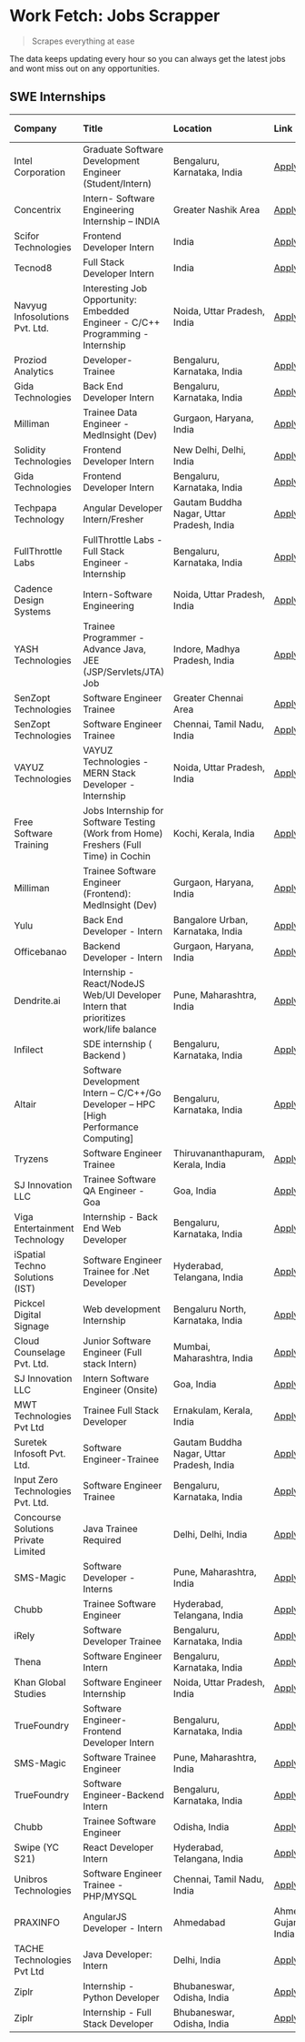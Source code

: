 # Work Fetch: Jobs Scrapper
> Scrapes everything at ease

The data keeps updating every hour so you can always get the latest jobs and wont miss out on any opportunities.

## SWE Internships
<!--START_SECTION:workfetch-->
| Company                             | Title                                                                                | Location                                  | Link                                                                                                                                                                                                                                                                                                                | Date Posted   |
|:------------------------------------|:-------------------------------------------------------------------------------------|:------------------------------------------|:--------------------------------------------------------------------------------------------------------------------------------------------------------------------------------------------------------------------------------------------------------------------------------------------------------------------|:--------------|
| Intel Corporation                   | Graduate Software Development Engineer (Student/Intern)                              | Bengaluru, Karnataka, India               | [Apply](https://in.linkedin.com/jobs/view/graduate-software-development-engineer-student-intern-at-intel-corporation-3839094175?refId=S8Awm70b9tnGfbhOBiIZxQ%3D%3D&trackingId=1zXU%2FSYMaAVqRYFWwQHQ7Q%3D%3D&position=7&pageNum=2&trk=public_jobs_jserp-result_search-card)                                         | 2024-02-27    |
| Concentrix                          | Intern- Software Engineering Internship – INDIA                                      | Greater Nashik Area                       | [Apply](https://in.linkedin.com/jobs/view/intern-software-engineering-internship-%E2%80%93-india-at-concentrix-3839392063?refId=S8Awm70b9tnGfbhOBiIZxQ%3D%3D&trackingId=wuuXN%2B%2Fx5itQO7252Wi6sQ%3D%3D&position=17&pageNum=2&trk=public_jobs_jserp-result_search-card)                                            | 2024-02-27    |
| Scifor Technologies                 | Frontend Developer Intern                                                            | India                                     | [Apply](https://in.linkedin.com/jobs/view/frontend-developer-intern-at-scifor-technologies-3839011953?refId=y%2F1QAUvRKmZUVhVIi8ft1w%3D%3D&trackingId=8hjLSAfOgpC2X6SnrYRmtw%3D%3D&position=17&pageNum=3&trk=public_jobs_jserp-result_search-card)                                                                  | 2024-02-27    |
| Tecnod8                             | Full Stack Developer Intern                                                          | India                                     | [Apply](https://in.linkedin.com/jobs/view/full-stack-developer-intern-at-tecnod8-3834283868?refId=S8Awm70b9tnGfbhOBiIZxQ%3D%3D&trackingId=YAKsp%2F%2BEeyW1tDnbwTOtEg%3D%3D&position=4&pageNum=2&trk=public_jobs_jserp-result_search-card)                                                                           | 2024-02-25    |
| Navyug Infosolutions Pvt. Ltd.      | Interesting Job Opportunity: Embedded Engineer - C/C++ Programming - Internship      | Noida, Uttar Pradesh, India               | [Apply](https://in.linkedin.com/jobs/view/interesting-job-opportunity-embedded-engineer-c-c%2B%2B-programming-internship-at-navyug-infosolutions-pvt-ltd-3833888454?refId=y%2F1QAUvRKmZUVhVIi8ft1w%3D%3D&trackingId=gv3tYAOp7XUP5ko%2BNXjS%2BA%3D%3D&position=5&pageNum=3&trk=public_jobs_jserp-result_search-card) | 2024-02-24    |
| Proziod Analytics                   | Developer-Trainee                                                                    | Bengaluru, Karnataka, India               | [Apply](https://in.linkedin.com/jobs/view/developer-trainee-at-proziod-analytics-3838200708?refId=hU6tMsTkEaKDsY8UsCnIfg%3D%3D&trackingId=V%2F1ZD74WMFSnSn8vA8RbuQ%3D%3D&position=23&pageNum=1&trk=public_jobs_jserp-result_search-card)                                                                            | 2024-02-23    |
| Gida Technologies                   | Back End Developer Intern                                                            | Bengaluru, Karnataka, India               | [Apply](https://in.linkedin.com/jobs/view/back-end-developer-intern-at-gida-technologies-3836849295?refId=S8Awm70b9tnGfbhOBiIZxQ%3D%3D&trackingId=nPzBV6JI9IC5Ua8gTuzmFw%3D%3D&position=11&pageNum=2&trk=public_jobs_jserp-result_search-card)                                                                      | 2024-02-23    |
| Milliman                            | Trainee Data Engineer - MedInsight (Dev)                                             | Gurgaon, Haryana, India                   | [Apply](https://in.linkedin.com/jobs/view/trainee-data-engineer-medinsight-dev-at-milliman-3789275187?refId=S8Awm70b9tnGfbhOBiIZxQ%3D%3D&trackingId=RadDHAboDCjMZM1EPPOHiw%3D%3D&position=12&pageNum=2&trk=public_jobs_jserp-result_search-card)                                                                    | 2024-02-23    |
| Solidity Technologies               | Frontend Developer Intern                                                            | New Delhi, Delhi, India                   | [Apply](https://in.linkedin.com/jobs/view/frontend-developer-intern-at-solidity-technologies-3831583934?refId=hU6tMsTkEaKDsY8UsCnIfg%3D%3D&trackingId=yC%2Fu9GyIKu7KaU%2B6szrpmA%3D%3D&position=12&pageNum=1&trk=public_jobs_jserp-result_search-card)                                                              | 2024-02-22    |
| Gida Technologies                   | Frontend Developer Intern                                                            | Bengaluru, Karnataka, India               | [Apply](https://in.linkedin.com/jobs/view/frontend-developer-intern-at-gida-technologies-3836040945?refId=6b6Y1HjclFqPLh9YGElHsg%3D%3D&trackingId=Tj5AcJHb8ZQeAzLoghLjbA%3D%3D&position=21&pageNum=0&trk=public_jobs_jserp-result_search-card)                                                                      | 2024-02-21    |
| Techpapa Technology                 | Angular Developer Intern/Fresher                                                     | Gautam Buddha Nagar, Uttar Pradesh, India | [Apply](https://in.linkedin.com/jobs/view/angular-developer-intern-fresher-at-techpapa-technology-3834305862?refId=hU6tMsTkEaKDsY8UsCnIfg%3D%3D&trackingId=GIQLGzSiI6rXYk8LE5NP1A%3D%3D&position=19&pageNum=1&trk=public_jobs_jserp-result_search-card)                                                             | 2024-02-20    |
| FullThrottle Labs                   | FullThrottle Labs - Full Stack Engineer - Internship                                 | Bengaluru, Karnataka, India               | [Apply](https://in.linkedin.com/jobs/view/fullthrottle-labs-full-stack-engineer-internship-at-fullthrottle-labs-3829636016?refId=S8Awm70b9tnGfbhOBiIZxQ%3D%3D&trackingId=8ZFdV%2BA5B4XhKZhYDysQAg%3D%3D&position=1&pageNum=2&trk=public_jobs_jserp-result_search-card)                                              | 2024-02-17    |
| Cadence Design Systems              | Intern-Software Engineering                                                          | Noida, Uttar Pradesh, India               | [Apply](https://in.linkedin.com/jobs/view/intern-software-engineering-at-cadence-design-systems-3794689056?refId=y%2F1QAUvRKmZUVhVIi8ft1w%3D%3D&trackingId=txeSIldthsM%2FslgjaXp9YA%3D%3D&position=1&pageNum=3&trk=public_jobs_jserp-result_search-card)                                                            | 2024-02-17    |
| YASH Technologies                   | Trainee Programmer - Advance Java, JEE (JSP/Servlets/JTA) Job                        | Indore, Madhya Pradesh, India             | [Apply](https://in.linkedin.com/jobs/view/trainee-programmer-advance-java-jee-jsp-servlets-jta-job-at-yash-technologies-3811759183?refId=6b6Y1HjclFqPLh9YGElHsg%3D%3D&trackingId=Nl4dMoc5%2BhDwbePkEaoOhQ%3D%3D&position=14&pageNum=0&trk=public_jobs_jserp-result_search-card)                                     | 2024-02-13    |
| SenZopt Technologies                | Software Engineer Trainee                                                            | Greater Chennai Area                      | [Apply](https://in.linkedin.com/jobs/view/software-engineer-trainee-at-senzopt-technologies-3827688781?refId=hU6tMsTkEaKDsY8UsCnIfg%3D%3D&trackingId=xyAdIdfBevTaBRisgwtegw%3D%3D&position=5&pageNum=1&trk=public_jobs_jserp-result_search-card)                                                                    | 2024-02-12    |
| SenZopt Technologies                | Software Engineer Trainee                                                            | Chennai, Tamil Nadu, India                | [Apply](https://in.linkedin.com/jobs/view/software-engineer-trainee-at-senzopt-technologies-3827686880?refId=hU6tMsTkEaKDsY8UsCnIfg%3D%3D&trackingId=FNHdTYrFb37cQHCid2rtgA%3D%3D&position=20&pageNum=1&trk=public_jobs_jserp-result_search-card)                                                                   | 2024-02-12    |
| VAYUZ Technologies                  | VAYUZ Technologies - MERN Stack Developer - Internship                               | Noida, Uttar Pradesh, India               | [Apply](https://in.linkedin.com/jobs/view/vayuz-technologies-mern-stack-developer-internship-at-vayuz-technologies-3822619356?refId=hU6tMsTkEaKDsY8UsCnIfg%3D%3D&trackingId=zmvVIMFc7Rex9vx1Wl1hfQ%3D%3D&position=25&pageNum=1&trk=public_jobs_jserp-result_search-card)                                            | 2024-02-10    |
| Free Software Training              | Jobs Internship for Software Testing (Work from Home) Freshers (Full Time) in Cochin | Kochi, Kerala, India                      | [Apply](https://in.linkedin.com/jobs/view/jobs-internship-for-software-testing-work-from-home-freshers-full-time-in-cochin-at-free-software-training-3826557030?refId=y%2F1QAUvRKmZUVhVIi8ft1w%3D%3D&trackingId=nPFW21Jggrf4phnokRDQSw%3D%3D&position=6&pageNum=3&trk=public_jobs_jserp-result_search-card)         | 2024-02-10    |
| Milliman                            | Trainee Software Engineer (Frontend): MedInsight (Dev)                               | Gurgaon, Haryana, India                   | [Apply](https://in.linkedin.com/jobs/view/trainee-software-engineer-frontend-medinsight-dev-at-milliman-3792874280?refId=6b6Y1HjclFqPLh9YGElHsg%3D%3D&trackingId=xyWh2sI9A9zVrD%2BTGfOvpA%3D%3D&position=4&pageNum=0&trk=public_jobs_jserp-result_search-card)                                                      | 2024-02-09    |
| Yulu                                | Back End Developer - Intern                                                          | Bangalore Urban, Karnataka, India         | [Apply](https://in.linkedin.com/jobs/view/back-end-developer-intern-at-yulu-3821682220?refId=6b6Y1HjclFqPLh9YGElHsg%3D%3D&trackingId=eEbtH7STwPi07%2B5kWeqF3A%3D%3D&position=9&pageNum=0&trk=public_jobs_jserp-result_search-card)                                                                                  | 2024-02-04    |
| Officebanao                         | Backend Developer - Intern                                                           | Gurgaon, Haryana, India                   | [Apply](https://in.linkedin.com/jobs/view/backend-developer-intern-at-officebanao-3814263731?refId=6b6Y1HjclFqPLh9YGElHsg%3D%3D&trackingId=91IUZkcG3eoYXyhGB26nOg%3D%3D&position=19&pageNum=0&trk=public_jobs_jserp-result_search-card)                                                                             | 2024-01-31    |
| Dendrite.ai                         | Internship - React/NodeJS Web/UI Developer Intern that prioritizes work/life balance | Pune, Maharashtra, India                  | [Apply](https://in.linkedin.com/jobs/view/internship-react-nodejs-web-ui-developer-intern-that-prioritizes-work-life-balance-at-dendrite-ai-3818948068?refId=6b6Y1HjclFqPLh9YGElHsg%3D%3D&trackingId=xi7eLeWdUOeSg%2FWJux0HAg%3D%3D&position=25&pageNum=0&trk=public_jobs_jserp-result_search-card)                 | 2024-01-31    |
| Infilect                            | SDE internship ( Backend )                                                           | Bengaluru, Karnataka, India               | [Apply](https://in.linkedin.com/jobs/view/sde-internship-backend-at-infilect-3815120558?refId=6b6Y1HjclFqPLh9YGElHsg%3D%3D&trackingId=dKNGYR6mwFcdGR2Z11E9bA%3D%3D&position=20&pageNum=0&trk=public_jobs_jserp-result_search-card)                                                                                  | 2024-01-25    |
| Altair                              | Software Development Intern – C/C++/Go Developer – HPC [High Performance Computing]  | Bengaluru, Karnataka, India               | [Apply](https://in.linkedin.com/jobs/view/software-development-intern-%E2%80%93-c-c%2B%2B-go-developer-%E2%80%93-hpc-high-performance-computing-at-altair-3809167074?refId=y%2F1QAUvRKmZUVhVIi8ft1w%3D%3D&trackingId=SkF3d8M125VmW%2BKAjarhNw%3D%3D&position=10&pageNum=3&trk=public_jobs_jserp-result_search-card) | 2024-01-19    |
| Tryzens                             | Software Engineer Trainee                                                            | Thiruvananthapuram, Kerala, India         | [Apply](https://in.linkedin.com/jobs/view/software-engineer-trainee-at-tryzens-3809363491?refId=hU6tMsTkEaKDsY8UsCnIfg%3D%3D&trackingId=HNR3r0JK8MJh%2BBapNO8VNg%3D%3D&position=7&pageNum=1&trk=public_jobs_jserp-result_search-card)                                                                               | 2024-01-18    |
| SJ Innovation LLC                   | Trainee Software QA Engineer - Goa                                                   | Goa, India                                | [Apply](https://in.linkedin.com/jobs/view/trainee-software-qa-engineer-goa-at-sj-innovation-llc-3804578231?refId=y%2F1QAUvRKmZUVhVIi8ft1w%3D%3D&trackingId=2ada8n1EbfJ4Ex5Xm%2BABoQ%3D%3D&position=20&pageNum=3&trk=public_jobs_jserp-result_search-card)                                                           | 2024-01-18    |
| Viga Entertainment Technology       | Internship - Back End Web Developer                                                  | Bengaluru, Karnataka, India               | [Apply](https://in.linkedin.com/jobs/view/internship-back-end-web-developer-at-viga-entertainment-technology-3817712040?refId=y%2F1QAUvRKmZUVhVIi8ft1w%3D%3D&trackingId=UtZQlKSsOa34CqunaXfdiw%3D%3D&position=21&pageNum=3&trk=public_jobs_jserp-result_search-card)                                                | 2024-01-17    |
| iSpatial Techno Solutions (IST)     | Software Engineer Trainee for .Net Developer                                         | Hyderabad, Telangana, India               | [Apply](https://in.linkedin.com/jobs/view/software-engineer-trainee-for-net-developer-at-ispatial-techno-solutions-ist-3826984352?refId=y%2F1QAUvRKmZUVhVIi8ft1w%3D%3D&trackingId=TTsWqU3kto0tKvU3eJmYlw%3D%3D&position=19&pageNum=3&trk=public_jobs_jserp-result_search-card)                                      | 2024-01-16    |
| Pickcel Digital Signage             | Web development Internship                                                           | Bengaluru North, Karnataka, India         | [Apply](https://in.linkedin.com/jobs/view/web-development-internship-at-pickcel-digital-signage-3826062393?refId=S8Awm70b9tnGfbhOBiIZxQ%3D%3D&trackingId=%2BLr30fLsgoSdVvc1c7hpjg%3D%3D&position=3&pageNum=2&trk=public_jobs_jserp-result_search-card)                                                              | 2024-01-15    |
| Cloud Counselage Pvt. Ltd.          | Junior Software Engineer (Full stack Intern)                                         | Mumbai, Maharashtra, India                | [Apply](https://in.linkedin.com/jobs/view/junior-software-engineer-full-stack-intern-at-cloud-counselage-pvt-ltd-3803132814?refId=6b6Y1HjclFqPLh9YGElHsg%3D%3D&trackingId=IQgJCq3tD1uvMQIKihmZAQ%3D%3D&position=22&pageNum=0&trk=public_jobs_jserp-result_search-card)                                              | 2024-01-11    |
| SJ Innovation LLC                   | Intern Software Engineer (Onsite)                                                    | Goa, India                                | [Apply](https://in.linkedin.com/jobs/view/intern-software-engineer-onsite-at-sj-innovation-llc-3799959011?refId=hU6tMsTkEaKDsY8UsCnIfg%3D%3D&trackingId=uXus3DguFbVd8KcffD1xKg%3D%3D&position=10&pageNum=1&trk=public_jobs_jserp-result_search-card)                                                                | 2024-01-11    |
| MWT Technologies Pvt Ltd            | Trainee Full Stack Developer                                                         | Ernakulam, Kerala, India                  | [Apply](https://in.linkedin.com/jobs/view/trainee-full-stack-developer-at-mwt-technologies-pvt-ltd-3800921715?refId=6b6Y1HjclFqPLh9YGElHsg%3D%3D&trackingId=2iqM2DAM7QyuwPGg3oWooQ%3D%3D&position=5&pageNum=0&trk=public_jobs_jserp-result_search-card)                                                             | 2024-01-09    |
| Suretek Infosoft Pvt. Ltd.          | Software Engineer-Trainee                                                            | Gautam Buddha Nagar, Uttar Pradesh, India | [Apply](https://in.linkedin.com/jobs/view/software-engineer-trainee-at-suretek-infosoft-pvt-ltd-3800934643?refId=6b6Y1HjclFqPLh9YGElHsg%3D%3D&trackingId=EojMw%2FopsIDjlwbNzv0Ktw%3D%3D&position=16&pageNum=0&trk=public_jobs_jserp-result_search-card)                                                             | 2024-01-09    |
| Input Zero Technologies Pvt. Ltd.   | Software Engineer Trainee                                                            | Bengaluru, Karnataka, India               | [Apply](https://in.linkedin.com/jobs/view/software-engineer-trainee-at-input-zero-technologies-pvt-ltd-3800927643?refId=hU6tMsTkEaKDsY8UsCnIfg%3D%3D&trackingId=R64YOxtsFGkEMKX3bAuLbg%3D%3D&position=1&pageNum=1&trk=public_jobs_jserp-result_search-card)                                                         | 2024-01-09    |
| Concourse Solutions Private Limited | Java Trainee Required                                                                | Delhi, Delhi, India                       | [Apply](https://in.linkedin.com/jobs/view/java-trainee-required-at-concourse-solutions-private-limited-3800941190?refId=y%2F1QAUvRKmZUVhVIi8ft1w%3D%3D&trackingId=L1Uc6ivj27Xkp1UM%2Fty%2FUA%3D%3D&position=22&pageNum=3&trk=public_jobs_jserp-result_search-card)                                                  | 2024-01-09    |
| SMS-Magic                           | Software Developer -Interns                                                          | Pune, Maharashtra, India                  | [Apply](https://in.linkedin.com/jobs/view/software-developer-interns-at-sms-magic-3799485343?refId=hU6tMsTkEaKDsY8UsCnIfg%3D%3D&trackingId=5NUua9fsyeBjN9tole9q%2Fg%3D%3D&position=4&pageNum=1&trk=public_jobs_jserp-result_search-card)                                                                            | 2024-01-05    |
| Chubb                               | Trainee Software Engineer                                                            | Hyderabad, Telangana, India               | [Apply](https://in.linkedin.com/jobs/view/trainee-software-engineer-at-chubb-3811550279?refId=S8Awm70b9tnGfbhOBiIZxQ%3D%3D&trackingId=sDF7HBP2VrYwajq1RHN5qg%3D%3D&position=21&pageNum=2&trk=public_jobs_jserp-result_search-card)                                                                                  | 2023-12-28    |
| iRely                               | Software Developer Trainee                                                           | Bengaluru, Karnataka, India               | [Apply](https://in.linkedin.com/jobs/view/software-developer-trainee-at-irely-3801577534?refId=6b6Y1HjclFqPLh9YGElHsg%3D%3D&trackingId=Nns5RBRWsdwGn8gcx14%2FLw%3D%3D&position=10&pageNum=0&trk=public_jobs_jserp-result_search-card)                                                                               | 2023-12-22    |
| Thena                               | Software Engineer Intern                                                             | Bengaluru, Karnataka, India               | [Apply](https://in.linkedin.com/jobs/view/software-engineer-intern-at-thena-3778731751?refId=6b6Y1HjclFqPLh9YGElHsg%3D%3D&trackingId=U4ms3imU%2FRtrzK3zxr9kRQ%3D%3D&position=12&pageNum=0&trk=public_jobs_jserp-result_search-card)                                                                                 | 2023-12-05    |
| Khan Global Studies                 | Software Engineer Internship                                                         | Noida, Uttar Pradesh, India               | [Apply](https://in.linkedin.com/jobs/view/software-engineer-internship-at-khan-global-studies-3766942197?refId=hU6tMsTkEaKDsY8UsCnIfg%3D%3D&trackingId=k1F8oCmJgpDldpVO8PB7kQ%3D%3D&position=18&pageNum=1&trk=public_jobs_jserp-result_search-card)                                                                 | 2023-11-27    |
| TrueFoundry                         | Software Engineer- Frontend Developer Intern                                         | Bengaluru, Karnataka, India               | [Apply](https://in.linkedin.com/jobs/view/software-engineer-frontend-developer-intern-at-truefoundry-3790095058?refId=6b6Y1HjclFqPLh9YGElHsg%3D%3D&trackingId=CrapXMLLV0XPWkmRXLwlDA%3D%3D&position=11&pageNum=0&trk=public_jobs_jserp-result_search-card)                                                          | 2023-11-24    |
| SMS-Magic                           | Software Trainee Engineer                                                            | Pune, Maharashtra, India                  | [Apply](https://in.linkedin.com/jobs/view/software-trainee-engineer-at-sms-magic-3761409781?refId=6b6Y1HjclFqPLh9YGElHsg%3D%3D&trackingId=I8ur3Ap91AwUe5gUAlUXGg%3D%3D&position=23&pageNum=0&trk=public_jobs_jserp-result_search-card)                                                                              | 2023-11-16    |
| TrueFoundry                         | Software Engineer-Backend Intern                                                     | Bengaluru, Karnataka, India               | [Apply](https://in.linkedin.com/jobs/view/software-engineer-backend-intern-at-truefoundry-3779508170?refId=6b6Y1HjclFqPLh9YGElHsg%3D%3D&trackingId=8UHiHngnt8DtxPJpTRcaEw%3D%3D&position=24&pageNum=0&trk=public_jobs_jserp-result_search-card)                                                                     | 2023-11-10    |
| Chubb                               | Trainee Software Engineer                                                            | Odisha, India                             | [Apply](https://in.linkedin.com/jobs/view/trainee-software-engineer-at-chubb-3756335100?refId=y%2F1QAUvRKmZUVhVIi8ft1w%3D%3D&trackingId=rBGGOkAtk9XbitGTqLDKMQ%3D%3D&position=13&pageNum=3&trk=public_jobs_jserp-result_search-card)                                                                                | 2023-11-02    |
| Swipe (YC S21)                      | React Developer Intern                                                               | Hyderabad, Telangana, India               | [Apply](https://in.linkedin.com/jobs/view/react-developer-intern-at-swipe-yc-s21-3737600089?refId=6b6Y1HjclFqPLh9YGElHsg%3D%3D&trackingId=TgQo78%2B%2FNjVS5aQtzh%2FuWA%3D%3D&position=13&pageNum=0&trk=public_jobs_jserp-result_search-card)                                                                        | 2023-10-13    |
| Unibros Technologies                | Software Engineer Trainee - PHP/MYSQL                                                | Chennai, Tamil Nadu, India                | [Apply](https://in.linkedin.com/jobs/view/software-engineer-trainee-php-mysql-at-unibros-technologies-3656599241?refId=hU6tMsTkEaKDsY8UsCnIfg%3D%3D&trackingId=If9RHCIhha89M9T9%2FPZNdQ%3D%3D&position=6&pageNum=1&trk=public_jobs_jserp-result_search-card)                                                        | 2023-06-12    |
| PRAXINFO                            | AngularJS Developer - Intern | Ahmedabad                                             | Ahmedabad, Gujarat, India                 | [Apply](https://in.linkedin.com/jobs/view/angularjs-developer-intern-ahmedabad-at-praxinfo-3656594961?refId=y%2F1QAUvRKmZUVhVIi8ft1w%3D%3D&trackingId=KGMCGqrvVUE97ekOzKrqAg%3D%3D&position=11&pageNum=3&trk=public_jobs_jserp-result_search-card)                                                                  | 2023-06-12    |
| TACHE Technologies Pvt Ltd          | Java Developer: Intern                                                               | Delhi, India                              | [Apply](https://in.linkedin.com/jobs/view/java-developer-intern-at-tache-technologies-pvt-ltd-3627622735?refId=y%2F1QAUvRKmZUVhVIi8ft1w%3D%3D&trackingId=AsliKrle0EQrPvxCLHI%2FdA%3D%3D&position=2&pageNum=3&trk=public_jobs_jserp-result_search-card)                                                              | 2023-06-06    |
| Ziplr                               | Internship - Python Developer                                                        | Bhubaneswar, Odisha, India                | [Apply](https://in.linkedin.com/jobs/view/internship-python-developer-at-ziplr-3645677592?refId=S8Awm70b9tnGfbhOBiIZxQ%3D%3D&trackingId=ihknomI%2F0LPtbxe9WSiD6g%3D%3D&position=6&pageNum=2&trk=public_jobs_jserp-result_search-card)                                                                               | 2023-06-02    |
| Ziplr                               | Internship - Full Stack Developer                                                    | Bhubaneswar, Odisha, India                | [Apply](https://in.linkedin.com/jobs/view/internship-full-stack-developer-at-ziplr-3645675705?refId=S8Awm70b9tnGfbhOBiIZxQ%3D%3D&trackingId=oZpAa7Rn5lDxLWjw2yGfEg%3D%3D&position=18&pageNum=2&trk=public_jobs_jserp-result_search-card)                                                                            | 2023-06-02    |
<!--END_SECTION:workfetch-->

